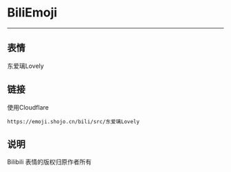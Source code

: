 # BiliEmoji
---
## 表情
东爱璃Lovely
## 链接
使用Cloudflare
```
https://emoji.shojo.cn/bili/src/东爱璃Lovely
```
## 说明
Bilibili 表情的版权归原作者所有
